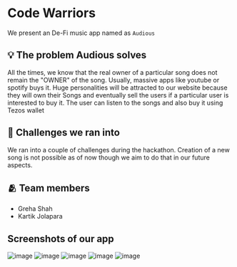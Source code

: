# Code Warriors
We present an De-Fi music app named as `Audious`
## 💡 The problem Audious solves
All the times, we know that the real owner of a particular song does not remain the "OWNER" of the song. Usually, massive apps like youtube or spotify buys it. Huge personalities will be attracted to our website because they will own their Songs and eventually sell the users if a particular user is interested to buy it. The user can listen to the songs and also buy it using Tezos wallet
## 🚫 Challenges we ran into
We ran into a couple of challenges during the hackathon. Creation of a new song is not possible as of now though we aim to do that in our future aspects.
## 🫂 Team members
- Greha Shah
- Kartik Jolapara
## Screenshots of our app
![image](https://user-images.githubusercontent.com/42518907/180362874-08d93738-36d2-4837-9fcd-6c27d61971bf.png)
![image](https://user-images.githubusercontent.com/42518907/180362906-7517f81a-6191-4842-b14f-7c5ee30cc9cc.png)
![image](https://user-images.githubusercontent.com/42518907/180362916-c9456dbe-5ba1-4638-a157-60a0f3343086.png)
![image](https://user-images.githubusercontent.com/42518907/180362922-c3a2b636-9789-46c4-9f90-5ad53af4fe85.png)
![image](https://user-images.githubusercontent.com/42518907/180362936-46901d1e-1b1e-4e56-b16f-cd356bb86dd2.png)
